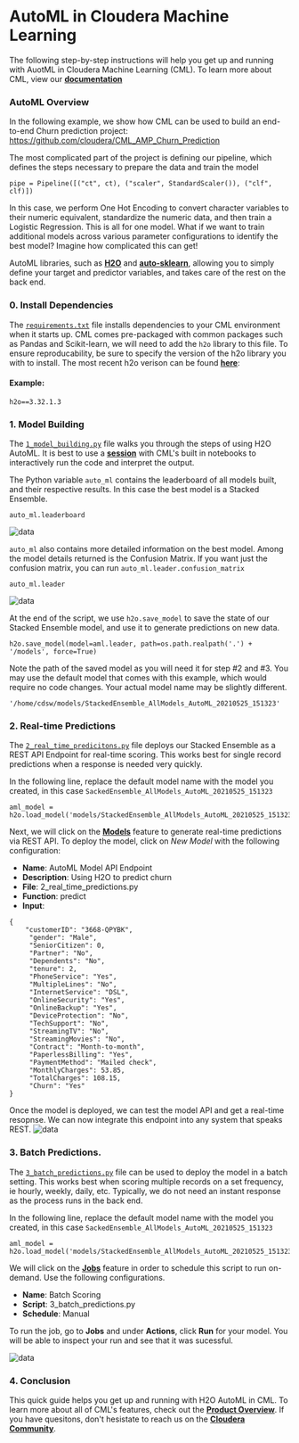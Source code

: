 # AutoML in Cloudera Machine Learning
The following step-by-step instructions will help you get up and running with AuotML in Cloudera Machine Learning (CML). To learn more about CML, view our **[documentation](https://docs.cloudera.com/machine-learning/cloud/index.html)**

### AutoML Overview
In the following example, we show how CML can be used to build an end-to-end Churn prediction project:
https://github.com/cloudera/CML_AMP_Churn_Prediction

The most complicated part of the project is defining our pipeline, which defines the steps necessary to prepare the data and train the model
```
pipe = Pipeline([("ct", ct), ("scaler", StandardScaler()), ("clf", clf)])
```
In this case, we perform One Hot Encoding to convert character variables to their numeric equivalent, standardize the numeric data, and then train a Logistic Regression. This is all for one model. What if we want to train additional models across various parameter configurations to identify the best model? Imagine how complicated this can get!

AutoML libraries, such as **[H2O](https://docs.h2o.ai/h2o/latest-stable/h2o-docs/automl.html)** and **[auto-sklearn](https://automl.github.io/auto-sklearn/master/)**, allowing you to simply define your target and predictor variables, and takes care of the rest on the back end.

### 0. Install Dependencies
The [`requirements.txt`](https://github.com/kramer003/AutoML-in-Cloudera-Machine-Learning/blob/main/requirements.txt) file installs dependencies to your CML environment when it starts up. CML comes pre-packaged with common packages such as Pandas and Scikit-learn, we will need to add the `h2o` library to this file. To ensure reproducability, be sure to specify the version of the h2o library you with to install. The most recent h2o verison can be found **[here](https://pypi.org/project/h2o/)**:

#### Example:
```h2o==3.32.1.3```

### 1. Model Building
The [`1_model_building.py`](https://github.com/kramer003/AutoML-in-Cloudera-Machine-Learning/blob/main/code/1_model_building.py) file walks you through the steps of using H2O AutoML. It is best to use a **[session](https://docs.cloudera.com/machine-learning/cloud/projects/topics/ml-workbench.html)** with CML's built in notebooks to interactively run the code and interpret the output.

The Python variable `auto_ml` contains the leaderboard of all models built, and their respective results. In this case the best model is a Stacked Ensemble.

```
auto_ml.leaderboard
```
![data](images/leaderboard.png)

`auto_ml` also contains more detailed information on the best model. Among the model details returned is the Confusion Matrix. If you want just the confusion matrix, you can run `auto_ml.leader.confusion_matrix`

```
auto_ml.leader
```
![data](images/confusion_matrix.png)

At the end of the script, we use `h2o.save_model` to save the state of our Stacked Ensemble model, and use it to generate predictions on new data.

```
h2o.save_model(model=aml.leader, path=os.path.realpath('.') + '/models', force=True)
```

Note the path of the saved model as you will need it for step #2 and #3. You may use the default model that comes with this example, which would require no code changes. Your actual model name may be slightly different.

`'/home/cdsw/models/StackedEnsemble_AllModels_AutoML_20210525_151323'`

### 2. Real-time Predictions
The [`2_real_time_predicitons.py`](https://github.com/kramer003/AutoML-in-Cloudera-Machine-Learning/blob/main/code/2_real_time_predictions.py) file deploys our Stacked Ensemble as a REST API Endpoint for real-time scoring. This works best for single record predictions when a response is needed very quickly.

In the following line, replace the default model name with the model you created, in this case `SackedEnsemble_AllModels_AutoML_20210525_151323`
```
aml_model = h2o.load_model('models/StackedEnsemble_AllModels_AutoML_20210525_151323')
```

Next, we will click on the **[Models](https://docs.cloudera.com/machine-learning/cloud/models/topics/ml-creating-and-deploying-a-model.html)** feature to generate real-time predictions via REST API. To deploy the model, click on *New Model* with the following configuration:
* **Name**: AutoML Model API Endpoint
* **Description**: Using H2O to predict churn
* **File**: 2_real_time_predictions.py
* **Function**: predict
* **Input**:

```
{
	"customerID": "3668-QPYBK",
	 "gender": "Male",
	 "SeniorCitizen": 0,
	 "Partner": "No",
	 "Dependents": "No",
	 "tenure": 2,
	 "PhoneService": "Yes",
	 "MultipleLines": "No",
	 "InternetService": "DSL",
	 "OnlineSecurity": "Yes",
	 "OnlineBackup": "Yes",
	 "DeviceProtection": "No",
	 "TechSupport": "No",
	 "StreamingTV": "No",
	 "StreamingMovies": "No",
	 "Contract": "Month-to-month",
	 "PaperlessBilling": "Yes",
	 "PaymentMethod": "Mailed check",
	 "MonthlyCharges": 53.85,
	 "TotalCharges": 108.15,
	 "Churn": "Yes"
}
```

Once the model is deployed, we can test the model API and get a real-time resopnse. We can now integrate this endpoint into any system that speaks REST.
![data](images/model_api.png)

### 3. Batch Predictions.
The [`3_batch_predictions.py`](https://github.com/kramer003/AutoML-in-Cloudera-Machine-Learning/blob/main/code/3_batch_predictions.py) file can be used to deploy the model in a batch setting. This works best when scoring multiple records on a set frequency, ie hourly, weekly, daily, etc. Typically, we do not need an instant response as the process runs in the back end.


In the following line, replace the default model name with the model you created, in this case `SackedEnsemble_AllModels_AutoML_20210525_151323`
```
aml_model = h2o.load_model('models/StackedEnsemble_AllModels_AutoML_20210525_151323')
```

We will click on the **[Jobs](https://docs.cloudera.com/machine-learning/cloud/jobs-pipelines/topics/ml-creating-a-job.html)** feature in order to schedule this script to run on-demand. Use the following configurations.
* **Name**: Batch Scoring
* **Script**: 3_batch_predictions.py
* **Schedule**: Manual

To run the job, go to **Jobs** and under **Actions**, click **Run** for your model. You will be able to inspect your run and see that it was sucessful.

![data](images/batch_score.png)

### 4. Conclusion
This quick guide helps you get up and running with H2O AutoML in CML. To learn more about all of CML's features, check out the **[Product Overview](https://docs.cloudera.com/machine-learning/cloud/product/topics/ml-product-overview.html)**.  If you have quesitons, don't hesistate to reach us on the **[Cloudera Community](https://community.cloudera.com/)**.
